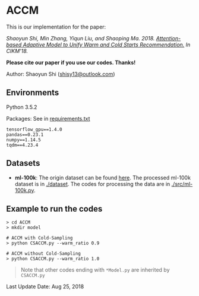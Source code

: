 # ACCM

This is our implementation for the paper:

*Shaoyun Shi, Min Zhang, Yiqun Liu, and Shaoping Ma. 2018. [Attention-based Adaptive Model to Unify Warm and Cold Starts Recommendation.](https://github.com/THUIR/ACCM) 
In CIKM'18.*

**Please cite our paper if you use our codes. Thanks!**

Author: Shaoyun Shi (shisy13@outlook.com)



## Environments

Python 3.5.2

Packages: See in [requirements.txt](https://github.com/THUIR/ACCM/blob/master/requirements.txt)

```
tensorflow_gpu==1.4.0
pandas==0.23.1
numpy==1.14.5
tqdm==4.23.4
```



## Datasets

- **ml-100k**: The origin dataset can be found [here](https://grouplens.org/datasets/movielens/). The processed ml-100k dataset is in [./dataset](https://github.com/THUIR/ACCM/blob/master/dataset). The codes for processing the data are in [./src/ml-100k.py](https://github.com/THUIR/ACCM/blob/master/src/ml-100k.py).



## Example to run the codes		

```
> cd ACCM
> mkdir model

# ACCM with Cold-Sampling
> python CSACCM.py --warm_ratio 0.9

# ACCM without Cold-Sampling
> python CSACCM.py --warm_ratio 1.0
```

> Note that other codes ending with `*Model.py` are inherited by `CSACCM.py`

Last Update Date: Aug 25, 2018